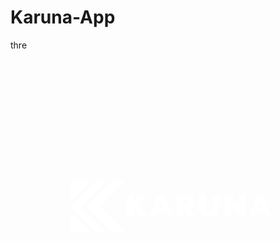# Karuna-App
 
thre
<svg xmlns="http://www.w3.org/2000/svg" xmlns:xlink="http://www.w3.org/1999/xlink" width="500" zoomAndPan="magnify" viewBox="0 0 375 374.999991" height="500" preserveAspectRatio="xMidYMid meet" version="1.0"><defs><g/><clipPath id="15b7f864fc"><path d="M 72.382812 156.316406 L 137.613281 156.316406 L 137.613281 218.566406 L 72.382812 218.566406 Z M 72.382812 156.316406 " clip-rule="nonzero"/></clipPath></defs><g clip-path="url(#15b7f864fc)"><path fill="#ffffff" d="M 122.085938 156.320312 L 90.894531 187.507812 L 122.085938 218.5625 L 137.613281 218.5625 L 106.425781 187.507812 L 137.613281 156.320312 Z M 96.480469 218.5625 L 75.367188 197.449219 L 72.363281 194.589844 L 72.363281 218.5625 Z M 75.367188 190.375 L 103.554688 218.5625 L 115 218.5625 L 83.808594 187.507812 L 115 156.320312 L 103.554688 156.320312 L 75.367188 184.519531 L 72.363281 187.507812 Z M 75.367188 177.433594 L 96.480469 156.320312 L 72.363281 156.320312 L 72.363281 180.289062 Z M 75.367188 177.433594 " fill-opacity="1" fill-rule="nonzero"/></g><g fill="#ffffff" fill-opacity="1"><g transform="translate(137.721703, 198.791288)"><g><path d="M 17.59375 0.5 L 9.578125 -10.609375 L 9.578125 0.5 L 2.15625 0.5 L 2.15625 -25.421875 L 9.578125 -25.421875 L 9.578125 -15.546875 L 16.984375 -25.421875 L 26.21875 -25.421875 L 16.34375 -13.078125 L 26.828125 0.5 Z M 17.59375 0.5 "/></g></g></g><g fill="#ffffff" fill-opacity="1"><g transform="translate(167.038343, 198.791288)"><g><path d="M 20.546875 0.5 L 18.90625 -3.8125 L 8.859375 -3.8125 L 7.21875 0.5 L -0.3125 0.5 L 10.421875 -25.421875 L 17.359375 -25.421875 L 28.078125 0.5 Z M 13.875 -16.765625 L 11.03125 -9.375 L 16.75 -9.375 Z M 13.875 -16.765625 "/></g></g></g><g fill="#ffffff" fill-opacity="1"><g transform="translate(196.966225, 198.791288)"><g><path d="M 10.984375 -7.53125 L 9.578125 -7.53125 L 9.578125 0.5 L 2.15625 0.5 L 2.15625 -25.421875 L 13.875 -25.421875 C 16.070312 -25.421875 17.90625 -25.054688 19.375 -24.328125 C 20.851562 -23.597656 21.953125 -22.582031 22.671875 -21.28125 C 23.390625 -19.976562 23.75 -18.472656 23.75 -16.765625 C 23.75 -14.816406 23.296875 -13.070312 22.390625 -11.53125 C 21.492188 -9.988281 20.238281 -8.878906 18.625 -8.203125 L 25 0.5 L 16.34375 0.5 Z M 13.1875 -13.6875 C 14.113281 -13.6875 14.867188 -13.914062 15.453125 -14.375 C 16.046875 -14.84375 16.34375 -15.539062 16.34375 -16.46875 C 16.34375 -17.375 16.046875 -18.0625 15.453125 -18.53125 C 14.867188 -19 14.113281 -19.234375 13.1875 -19.234375 L 9.578125 -19.234375 L 9.578125 -13.6875 Z M 13.1875 -13.6875 "/></g></g></g><g fill="#ffffff" fill-opacity="1"><g transform="translate(225.036864, 198.791288)"><g><path d="M 26.21875 -10.609375 C 26.21875 -8.335938 25.71875 -6.3125 24.71875 -4.53125 C 23.726562 -2.75 22.300781 -1.359375 20.4375 -0.359375 C 18.582031 0.628906 16.394531 1.125 13.875 1.125 C 11.351562 1.125 9.160156 0.628906 7.296875 -0.359375 C 5.441406 -1.359375 4.019531 -2.75 3.03125 -4.53125 C 2.039062 -6.3125 1.546875 -8.335938 1.546875 -10.609375 L 1.546875 -25.421875 L 9.578125 -25.421875 L 9.578125 -10.53125 C 9.578125 -9.5 9.78125 -8.613281 10.1875 -7.875 C 10.59375 -7.132812 11.125 -6.582031 11.78125 -6.21875 C 12.4375 -5.851562 13.132812 -5.671875 13.875 -5.671875 C 14.625 -5.671875 15.328125 -5.851562 15.984375 -6.21875 C 16.648438 -6.582031 17.1875 -7.132812 17.59375 -7.875 C 18 -8.613281 18.203125 -9.5 18.203125 -10.53125 L 18.203125 -25.421875 L 26.21875 -25.421875 Z M 26.21875 -10.609375 "/></g></g></g><g fill="#ffffff" fill-opacity="1"><g transform="translate(254.964749, 198.791288)"><g><path d="M 26.828125 0.5 L 19.453125 0.5 L 9.578125 -13.6875 L 9.578125 0.5 L 2.15625 0.5 L 2.15625 -25.421875 L 9.578125 -25.421875 L 19.453125 -11.21875 L 19.453125 -25.421875 L 26.828125 -25.421875 Z M 26.828125 0.5 "/></g></g></g><g fill="#ffffff" fill-opacity="1"><g transform="translate(286.115116, 198.791288)"><g><path d="M 20.546875 0.5 L 18.90625 -3.8125 L 8.859375 -3.8125 L 7.21875 0.5 L -0.3125 0.5 L 10.421875 -25.421875 L 17.359375 -25.421875 L 28.078125 0.5 Z M 13.875 -16.765625 L 11.03125 -9.375 L 16.75 -9.375 Z M 13.875 -16.765625 "/></g></g></g></svg>